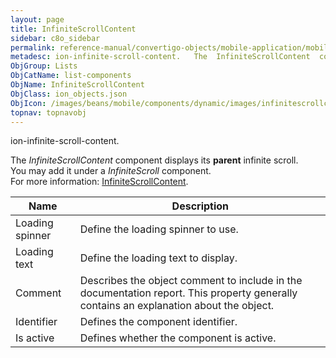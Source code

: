 ```yaml
---
layout: page
title: InfiniteScrollContent
sidebar: c8o_sidebar
permalink: reference-manual/convertigo-objects/mobile-application/mobile-components/list-components/infinitescrollcontent/
metadesc: ion-infinite-scroll-content.   The  InfiniteScrollContent  component displays its  parent  infinite scroll. You may add it under a  InfiniteScroll  co
ObjGroup: Lists
ObjCatName: list-components
ObjName: InfiniteScrollContent
ObjClass: ion_objects.json
ObjIcon: /images/beans/mobile/components/dynamic/images/infinitescrollcontent_color_32x32.png
topnav: topnavobj
---
```

ion-infinite-scroll-content. <br/>

 The <i>InfiniteScrollContent</i> component displays its <b>parent</b> infinite scroll.<br/>
You may add it under a <i>InfiniteScroll</i> component.<br/>
For more information: <a href='https://ionicframework.com/docs/v3/api/components/infinite-scroll/InfiniteScroll/'>InfiniteScrollContent</a>.

Name | Description 
--- | ---
Loading spinner | Define the loading spinner to use.
Loading text | Define the loading text to display.
Comment | Describes the object comment to include in the documentation report.  This property generally contains an explanation about the object. 
Identifier | Defines the component identifier.  
Is active | Defines whether the component is active. 

